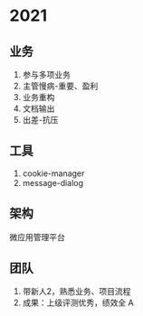 # 2021

## 业务

1. 参与多项业务
2. 主管慢病-重要、盈利
3. 业务重构
4. 文档输出
5. 出差-抗压



## 工具

1. cookie-manager
2. message-dialog

## 架构

微应用管理平台

## 团队

1. 带新人2，熟悉业务、项目流程
2. 成果：上级评测优秀，绩效全 A

